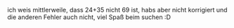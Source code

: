 ich weis mittlerweile, dass 24+35 nicht 69 ist, habs aber nicht korrigiert und die anderen Fehler auch nicht, viel Spaß beim suchen :D